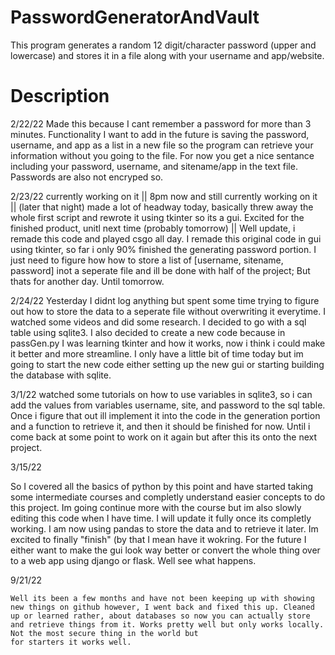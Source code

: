 # PasswordGeneratorAndVault
This program generates a random 12 digit/character password (upper and lowercase) and stores it in a file along with your username and app/website.

# Description

  2/22/22
Made this because I cant remember a password for more than 3 minutes. Functionality I want to add in the future is saving the password,
username, and app as a list in a new file so the program can retrieve your information without you going to the file. For now you get a
nice sentance including your password, username, and sitename/app in the text file. Passwords are also not encryped so. 

  2/23/22
  currently working on it || 8pm now and still currently working on it || (later that night) made a lot of headway today, basically threw away the whole first script and rewrote
  it using tkinter so its a gui. Excited for the finished product, unitl next time (probably tomorrow) || Well update, i remade this code and played csgo all day. I remade this 
  original code in gui using tkinter, so far i only 90% finished the generating password portion. I just need to figure how how to store a list of [username, sitename, password] 
  inot a seperate file and ill be done with half of the project; But thats for another day. Until tomorrow.
  
  2/24/22
  Yesterday I didnt log anything but spent some time trying to figure out how to store the data to a seperate file without overwriting it everytime. I watched some videos and
  did some research. I decided to go with a sql table using sqlite3. I also decided to create a new code because in passGen.py I was learning tkinter and how it works, now i 
  think i could make it better and more streamline. I only have a little bit of time today but im going to start the new code either setting up the new gui or starting building
  the database with sqlite.
  
  3/1/22
  watched some tutorials on how to use variables in sqlite3, so i can add the values from variables username, site, and password to the sql table. Once i figure that 
  out ill implement it into the code in the generation portion and a function to retrieve it, and then it should be finished for now. Until i come back
  at some point to work on it again but after this its onto the next project.
  
  3/15/22
  
  So I covered all the basics of python by this point and have started taking some intermediate courses and completly understand easier concepts to do this project. Im going
  continue more with the course but im also slowly editing this code when I have time. I will update it fully once its completly working. I am now using pandas to store the
  data and to retrieve it later. Im excited to finally "finish" (by that I mean have it wokring. For the future I either want to make the gui look way better or convert the whole
  thing over to a web app using django or flask. Well see what happens.
  
  9/21/22
  
    Well its been a few months and have not been keeping up with showing new things on github however, I went back and fixed this up. Cleaned up or learned rather, about databases so now you can actually store and retrieve things from it. Works pretty well but only works locally. Not the most secure thing in the world but
    for starters it works well. 
